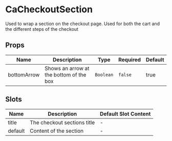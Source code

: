 # CaCheckoutSection

Used to wrap a section on the checkout page. Used for both the cart and the different steps of the checkout

## Props

<!-- @vuese:CaCheckoutSection:props:start -->
|Name|Description|Type|Required|Default|
|---|---|---|---|---|
|bottomArrow|Shows an arrow at the bottom of the box|`Boolean`|`false`|true|

<!-- @vuese:CaCheckoutSection:props:end -->


## Slots

<!-- @vuese:CaCheckoutSection:slots:start -->
|Name|Description|Default Slot Content|
|---|---|---|
|title|The checkout sections title|-|
|default|Content of the section|-|

<!-- @vuese:CaCheckoutSection:slots:end -->


